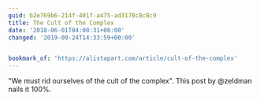 ```yaml
---
guid: b2e769b6-214f-401f-a475-ad3170c8c8c9
title: The Cult of the Complex
date: '2018-06-01T04:00:31+00:00'
changed: '2019-09-24T14:33:59+00:00'


bookmark_of: 'https://alistapart.com/article/cult-of-the-complex'
---
```



"We must rid ourselves of the cult of the complex". This post by @zeldman nails it  100%.
